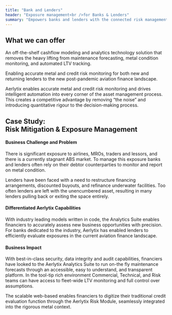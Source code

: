 ```yaml
---
title: "Bank and Lenders"
header: "Exposure management<br />for Banks & Lenders"
summary: "Empowers banks and lenders with the connected risk management tools needed to understand underlying exposures"
---
```


<article class="section__product section__spacing-3">
  <div class="container">
  <div class="row gx-lg-5" data-cues="slideInUp">
    <div class="col-md-5">
      <h2 class="fw-bold mb-5">What we can offer</h2>
    </div>
    <div class="card col-md-7">
      <p>An off-the-shelf cashflow modeling and analytics technology solution that removes the heavy lifting from maintenance forecasting, metal condition monitoring, and automated LTV tracking. </p>
      <p>Enabling accurate metal and credit risk monitoring for both new and returning lenders to the new post-pandemic aviation finance landscape.</p>
      <p>Aerlytix enables accurate metal and credit risk monitoring and drives intelligent automation into every corner of the asset management process. This creates a competitive advantage by removing “the noise” and introducing quantitative rigour to the decision-making process.</p>
    </div>
  </div>
  </div>
</article>

<article class="section__product section__spacing-3">
  <div class="container">
  <div class="row gx-lg-5" data-cues="slideInUp">
    <div class="col-md-5">
      <h2 class="fw-bold mb-5">Case Study: <br />Risk Mitigation & Exposure Management</h2>
    </div>
    <div class="card col-md-7">
      <h4>Business Challenge and Problem</h4>
      <p>There is significant exposure to airlines, MROs, traders and lessors, and there is a currently stagnant ABS market. To manage this exposure banks and lenders often rely on their debtor counterparties to monitor and report on metal condition.</p>
      <p class="mb-5">Lenders have been faced with a need to restructure financing arrangements, discounted buyouts, and refinance underwater facilities. Too often lenders are left with the unencumbered asset, resulting in many lenders pulling back or exiting the space entirely.</p>
      <h4>Differentiated Aerlytix Capabilities</h4>
      <p class="mb-5">With industry leading models written in code, the Analytics Suite enables financiers to accurately assess new business opportunities with precision. For banks dedicated to the industry, Aerlytix has enabled lenders to efficiently evaluate exposures in the current aviation finance landscape.</p>
      <h4>Business Impact</h4>
      <p>With best-in-class security, data integrity and audit capabilities, financiers have looked to the Aerlytix Analytics Suite to run on-the fly maintenance forecasts through an accessible, easy to understand, and transparent platform. In the tool-tip rich environment Commercial, Technical, and Risk teams can have access to fleet-wide LTV monitoring and full control over assumptions.</p>
      <p>The scalable web-based enables financiers to digitize their traditional credit evaluation function through the Aerlytix Risk Module, seamlessly integrated into the rigorous metal context.</p>
    </div>
  </div>
  </div>
</article>
